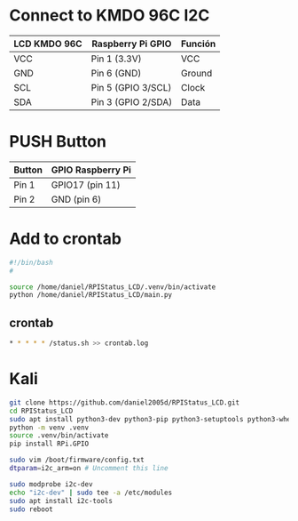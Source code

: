 # Connect to KMDO 96C  I2C

| LCD KMDO 96C | Raspberry Pi GPIO  | Función      |
| ------------ | ------------------ | ------------ |
| VCC          | Pin 1 (3.3V)       | VCC          |
| GND          | Pin 6 (GND)        | Ground       |
| SCL          | Pin 5 (GPIO 3/SCL) | Clock        |
| SDA          | Pin 3 (GPIO 2/SDA) | Data         |


# PUSH Button

| Button | GPIO Raspberry Pi      |
| ----- | ---------------------- |
| Pin 1 | GPIO17 (pin 11) |
| Pin 2 | GND (pin  6)     |


# Add to crontab

<!-- status.sh -->
```bash
#!/bin/bash
#

source /home/daniel/RPIStatus_LCD/.venv/bin/activate
python /home/daniel/RPIStatus_LCD/main.py
```

## crontab

```bash
* * * * * /status.sh >> crontab.log
```

# Kali

```bash
git clone https://github.com/daniel2005d/RPIStatus_LCD.git
cd RPIStatus_LCD
sudo apt install python3-dev python3-pip python3-setuptools python3-wheel build-essential
python -m venv .venv
source .venv/bin/activate
pip install RPi.GPIO

sudo vim /boot/firmware/config.txt
dtparam=i2c_arm=on # Uncomment this line

sudo modprobe i2c-dev
echo "i2c-dev" | sudo tee -a /etc/modules
sudo apt install i2c-tools
sudo reboot
```
